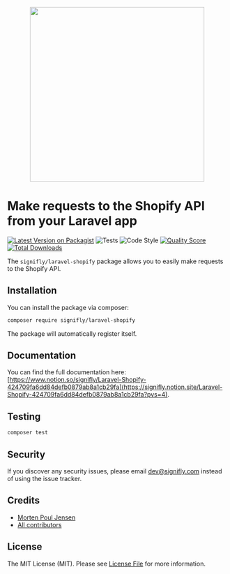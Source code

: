 <p align="center">
    <img src="https://user-images.githubusercontent.com/5956778/124729976-33b6fb00-df11-11eb-997f-1c8ce5e17152.png" width="400" />
</p>

# Make requests to the Shopify API from your Laravel app

[![Latest Version on Packagist](https://img.shields.io/packagist/v/signifly/laravel-shopify.svg?style=flat-square)](https://packagist.org/packages/signifly/laravel-shopify)
![Tests](https://github.com/signifly/laravel-shopify/workflows/Tests/badge.svg)
![Code Style](https://img.shields.io/github/workflow/status/signifly/laravel-shopify/Check%20&%20fix%20styling?label=code%20style)
[![Quality Score](https://img.shields.io/scrutinizer/g/signifly/laravel-shopify.svg?style=flat-square)](https://scrutinizer-ci.com/g/signifly/laravel-shopify)
[![Total Downloads](https://img.shields.io/packagist/dt/signifly/laravel-shopify.svg?style=flat-square)](https://packagist.org/packages/signifly/laravel-shopify)

The `signifly/laravel-shopify` package allows you to easily make requests to the Shopify API.

## Installation

You can install the package via composer:

```bash
composer require signifly/laravel-shopify
```

The package will automatically register itself.


## Documentation

You can find the full documentation here: [https://www.notion.so/signifly/Laravel-Shopify-424709fa6dd84defb0879ab8a1cb29fa](https://signifly.notion.site/Laravel-Shopify-424709fa6dd84defb0879ab8a1cb29fa?pvs=4).


## Testing
```bash
composer test
```

## Security

If you discover any security issues, please email dev@signifly.com instead of using the issue tracker.

## Credits

- [Morten Poul Jensen](https://github.com/pactode)
- [All contributors](../../contributors)

## License

The MIT License (MIT). Please see [License File](LICENSE.md) for more information.
